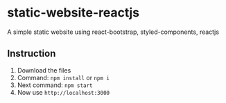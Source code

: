 # static-website-reactjs
A simple static website using react-bootstrap, styled-components, reactjs

## Instruction
1. Download the files
2. Command: `npm install` or `npm i`
3. Next command: `npm start`
4. Now use `http://localhost:3000`
